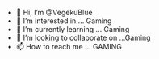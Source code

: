 - 👋 Hi, I’m @VegekuBlue
- 👀 I’m interested in ... Gaming
- 🌱 I’m currently learning ... Gaming
- 💞️ I’m looking to collaborate on ...Gaming
- 📫 How to reach me ... GAMING

<!---
VegekuBlue/VegekuBlue is a ✨ special ✨ repository because its `README.md` (this file) appears on your GitHub profile.
You can click the Preview link to take a look at your changes.
--->
